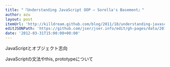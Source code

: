 ```yaml
---
title: "『Understanding JavaScript OOP — Sorella's Basement』"
author: azu
layout: post
itemUrl: 'http://killdream.github.com/blog/2011/10/understanding-javascript-oop/'
editJSONPath: 'https://github.com/jser/jser.info/edit/gh-pages/data/2012/03/index.json'
date: '2012-03-31T15:00:00+00:00'
---
```

JavaScriptとオブジェクト志向

JavaScriptの文法やthis, prototypeについて
